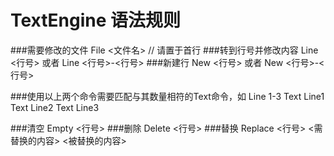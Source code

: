 ﻿# TextEngine 语法规则
###需要修改的文件
		File <文件名> // 请置于首行
###转到行号并修改内容
		Line <行号>
或者
		Line <行号>-<行号>
###新建行
	New <行号>
或者
	New <行号>-<行号>

###使用以上两个命令需要匹配与其数量相符的Text命令，如
		Line 1-3
		Text Line1
		Text Line2
		Text Line3

###清空
		Empty <行号>
###删除
		Delete <行号>
###替换
		Replace <行号> <需替换的内容> <被替换的内容>
